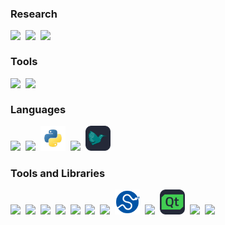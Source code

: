 
### Research
<a href="https://github.com/drocheam/falco-retinal-tracking"><img align="top" src="https://github-readme-stats.vercel.app/api/pin/?username=drocheam&repo=falco-retinal-tracking&theme=react&hide_border=true"></a>&nbsp;
<a href="https://github.com/drocheam/miol-reng-tools"><img align="top" src="https://github-readme-stats.vercel.app/api/pin/?username=drocheam&repo=miol-reng-tools&theme=react&hide_border=true"></a>&nbsp;
<a href="https://github.com/drocheam/musurf-reader"><img align="top" src="https://github-readme-stats.vercel.app/api/pin/?username=drocheam&repo=musurf-reader&theme=react&hide_border=true"></a>&nbsp;

### Tools
<a href="https://github.com/drocheam/fillwan"><img align="top" src="https://github-readme-stats.vercel.app/api/pin/?username=drocheam&repo=fillwan&theme=react&hide_border=true"></a>&nbsp;
<a href="https://github.com/drocheam/caprice"><img align="top" src="https://github-readme-stats.vercel.app/api/pin/?username=drocheam&repo=caprice&theme=react&hide_border=true"></a>&nbsp;


### Languages
<div>
  <a href="https://en.wikipedia.org/wiki/C_(programming_language)"><img height=40px src="https://upload.wikimedia.org/wikipedia/commons/1/18/C_Programming_Language.svg"></a>&nbsp;
  <a href="https://en.wikipedia.org/wiki/C%2B%2B"><img height=40px src="https://user-images.githubusercontent.com/25181517/192106073-90fffafe-3562-4ff9-a37e-c77a2da0ff58.png"></a>&nbsp;
  <a href="https://www.python.org"><img height=40px src="https://raw.githubusercontent.com/github/explore/80688e429a7d4ef2fca1e82350fe8e3517d3494d/topics/python/python.png"></a>&nbsp;
  <a href="https://www.gnu.org/software/bash/"><img height=40px src="https://user-images.githubusercontent.com/25181517/192158606-7c2ef6bd-6e04-47cf-b5bc-da2797cb5bda.png"></a>&nbsp;
  <a href="https://www.latex-project.org/"><img height=40px src="https://github.com/tandpfun/skill-icons/raw/main/icons/LaTeX-Dark.svg"></a>&nbsp;
</div>


### Tools and Libraries
<div>
  <a href="https://github.com/torvalds/linux"><img height=40px src="https://github.com/marwin1991/profile-technology-icons/assets/76662862/2481dc48-be6b-4ebb-9e8c-3b957efe69fa"></a>&nbsp;
  <a href="https://archlinux.org/"><img height=40px src="https://user-images.githubusercontent.com/25181517/186884156-e63da389-f3e1-4dca-a6c1-d76e886ba22a.png"></a>&nbsp;
  <a href="https://neovim.io/"><img height=40px src="https://github-production-user-asset-6210df.s3.amazonaws.com/136815194/258326081-b113a23c-5c04-45aa-819c-bd04e8ac2a37.png"></a>&nbsp;
  <a href="https://www.jetbrains.com/pycharm/"><img height=40px src="https://upload.wikimedia.org/wikipedia/commons/thumb/1/1d/PyCharm_Icon.svg/512px-PyCharm_Icon.svg.png"></a>&nbsp; 
  <a href="https://git-scm.com/"><img height=40px src="https://user-images.githubusercontent.com/25181517/192108372-f71d70ac-7ae6-4c0d-8395-51d8870c2ef0.png"></a>&nbsp;
  <a href="https://numpy.org/"><img height=40px src="https://github.com/marwin1991/profile-technology-icons/assets/76012086/4ec200c2-acdf-4c42-b419-cd49cba3d09f"></a>&nbsp;
  <a href="https://opencv.org/"><img height=40px src="https://github.com/tandpfun/skill-icons/blob/main/icons/OpenCV-Dark.svg"></a>&nbsp;
  <a href="https://scipy.org/"><img height=40px src="https://raw.githubusercontent.com/scipy/scipy/main/doc/source/_static/logo.svg"></a>&nbsp;
  <a href="https://matplotlib.org/"><img height=40px src="https://matplotlib.org/_static/images/documentation.svg"></a>&nbsp;
  <a href="https://www.qt.io/product/framework"><img height=40px src="https://github.com/tandpfun/skill-icons/raw/main/icons/QT-Dark.svg"></a>&nbsp;
  <a href="https://www.boost.org"><img height=40px src="https://avatars.githubusercontent.com/u/3170529"></a>&nbsp;
  <a href="https://eigen.tuxfamily.org"><img height=40px src="https://upload.wikimedia.org/wikipedia/commons/d/d1/Eigen_Silly_Professor_135x135.png"></a>&nbsp;
</div>
